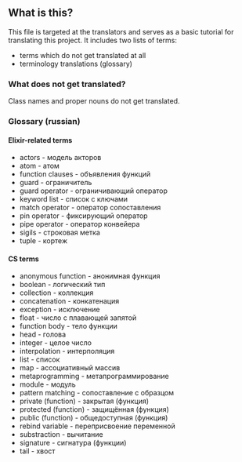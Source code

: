 ## What is this?

This file is targeted at the translators and serves as a basic tutorial for translating this project. It includes two lists of terms:
  - terms which do not get translated at all
  - terminology translations (glossary)

### What does not get translated?

Class names and proper nouns do not get translated.

### Glossary (russian)

#### Elixir-related terms

- actors - модель акторов
- atom - атом
- function clauses - объявления функций
- guard - ограничитель
- guard operator - ограничивающий оператор
- keyword list - список с ключами
- match operator - оператор сопоставления
- pin operator - фиксирующий оператор
- pipe operator - оператор конвейера
- sigils - строковая метка
- tuple - кортеж

#### CS terms

- anonymous function - анонимная функция
- boolean - логический тип
- collection - коллекция
- concatenation - конкатенация
- exception - исключение
- float - число с плавающей запятой
- function body - тело функции
- head - голова
- integer - целое число
- interpolation - интерполяция
- list - список
- map - ассоциативный массив
- metaprogramming - метапрограммирование
- module - модуль
- pattern matching - сопоставление с образцом
- private (function) - закрытая (функция)
- protected (function) - защищённая (функция)
- public (function) - общедоступная (функция)
- rebind variable - переприсвоение переменной
- substraction - вычитание
- signature - сигнатура (функции)
- tail - хвост
